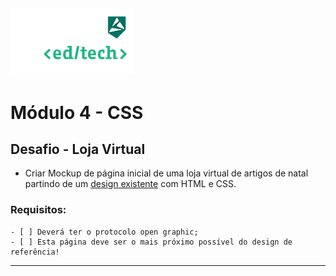 ![Alpha](./assets/Alpha.webp)
---
# Módulo 4 - CSS

## Desafio - Loja Virtual

 - Criar Mockup de página inicial de uma loja virtual de artigos de natal partindo de um [design existente](https://pt.wix.com/website-template/view/html/2067?originUrl=https%3A%2F%2Fpt.wix.com%2Fwebsite%2Ftemplates%2Fhtml%2Fonline-store%2F8&tpClick=view_button&esi=fba68d15-0dc3-4971-a125-f44a9b55f236) com HTML e CSS.
### Requisitos:

    - [ ] Deverá ter o protocolo open graphic;
    - [ ] Esta página deve ser o mais próximo possível do design de referência!
---
